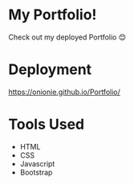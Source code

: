 # My Portfolio!

Check out my deployed Portfolio 😊

# Deployment

https://onionie.github.io/Portfolio/

# Tools Used

- HTML
- CSS
- Javascript
- Bootstrap
